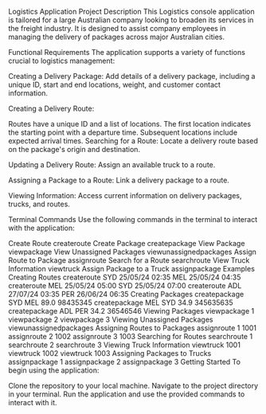 Logistics Application
Project Description
This Logistics console application is tailored for a large Australian company looking to broaden its services in the freight industry. It is designed to assist company employees in managing the delivery of packages across major Australian cities.

Functional Requirements
The application supports a variety of functions crucial to logistics management:

Creating a Delivery Package: Add details of a delivery package, including a unique ID, start and end locations, weight, and customer contact information.

Creating a Delivery Route:

Routes have a unique ID and a list of locations.
The first location indicates the starting point with a departure time.
Subsequent locations include expected arrival times.
Searching for a Route: Locate a delivery route based on the package's origin and destination.

Updating a Delivery Route: Assign an available truck to a route.

Assigning a Package to a Route: Link a delivery package to a route.

Viewing Information: Access current information on delivery packages, trucks, and routes.

Terminal Commands
Use the following commands in the terminal to interact with the application:

Create Route
createroute <StartLocation> <DepartureTime> <EndLocation> <ArrivalTime>
Create Package
createpackage <StartLocation> <EndLocation> <Weight> <CustomerContact>
View Package
viewpackage <PackageID>
View Unassigned Packages
viewunassignedpackages
Assign Route to Package
assignroute <PackageID> <RouteID>
Search for a Route
searchroute <RouteID>
View Truck Information
viewtruck <TruckID>
Assign Package to a Truck
assignpackage <PackageID>
Examples
Creating Routes
createroute SYD 25/05/24 02:35 MEL 25/05/24 04:35
createroute MEL 25/05/24 05:00 SYD 25/05/24 07:00
createroute ADL 27/07/24 03:35 PER 26/06/24 06:35
Creating Packages
createpackage SYD MEL 89.0 98435345
createpackage MEL SYD 34.9 345635635
createpackage ADL PER 34.2 36546546
Viewing Packages
viewpackage 1
viewpackage 2
viewpackage 3
Viewing Unassigned Packages
viewunassignedpackages
Assigning Routes to Packages
assignroute 1 1001
assignroute 2 1002
assignroute 3 1003
Searching for Routes
searchroute 1
searchroute 2
searchroute 3
Viewing Truck Information
viewtruck 1001
viewtruck 1002
viewtruck 1003
Assigning Packages to Trucks
assignpackage 1
assignpackage 2
assignpackage 3
Getting Started
To begin using the application:

Clone the repository to your local machine.
Navigate to the project directory in your terminal.
Run the application and use the provided commands to interact with it.